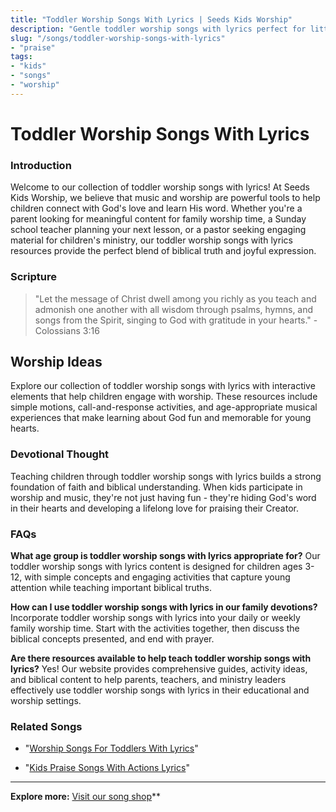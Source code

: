 ```yaml
---
title: "Toddler Worship Songs With Lyrics | Seeds Kids Worship"
description: "Gentle toddler worship songs with lyrics perfect for little ones. Early Christian education through simple, engaging melodies."
slug: "/songs/toddler-worship-songs-with-lyrics"
- "praise"
tags:
- "kids"
- "songs"
- "worship"
---
```


# Toddler Worship Songs With Lyrics

### Introduction

Welcome to our collection of toddler worship songs with lyrics! At Seeds Kids Worship, we believe that music and worship are powerful tools to help children connect with God's love and learn His word. Whether you're a parent looking for meaningful content for family worship time, a Sunday school teacher planning your next lesson, or a pastor seeking engaging material for children's ministry, our toddler worship songs with lyrics resources provide the perfect blend of biblical truth and joyful expression.

### Scripture

> "Let the message of Christ dwell among you richly as you teach and admonish one another with all wisdom through psalms, hymns, and songs from the Spirit, singing to God with gratitude in your hearts." - Colossians 3:16

## Worship Ideas

Explore our collection of toddler worship songs with lyrics with interactive elements that help children engage with worship. These resources include simple motions, call-and-response activities, and age-appropriate musical experiences that make learning about God fun and memorable for young hearts.

### Devotional Thought

Teaching children through toddler worship songs with lyrics builds a strong foundation of faith and biblical understanding. When kids participate in worship and music, they're not just having fun - they're hiding God's word in their hearts and developing a lifelong love for praising their Creator.

### FAQs

**What age group is toddler worship songs with lyrics appropriate for?**
Our toddler worship songs with lyrics content is designed for children ages 3-12, with simple concepts and engaging activities that capture young attention while teaching important biblical truths.

**How can I use toddler worship songs with lyrics in our family devotions?**
Incorporate toddler worship songs with lyrics into your daily or weekly family worship time. Start with the activities together, then discuss the biblical concepts presented, and end with prayer.

**Are there resources available to help teach toddler worship songs with lyrics?**
Yes! Our website provides comprehensive guides, activity ideas, and biblical content to help parents, teachers, and ministry leaders effectively use toddler worship songs with lyrics in their educational and worship settings.

### Related Songs

- "[Worship Songs For Toddlers With Lyrics](/songs/worship-songs-for-toddlers-with-lyrics/)"

- "[Kids Praise Songs With Actions Lyrics](/songs/kids-praise-songs-with-actions-lyrics/)"

---

**Explore more:** [Visit our song shop](https://seedskidsworship.com/shop)**

<!-- Schema Markup -->
<script type="application/ld+json">
{
  "@context": "https://schema.org",
  "@type": "MusicRecording",
  "name": "Toddler Worship Songs With Lyrics",
  "byArtist": {
    "@type": "MusicGroup",
    "name": "Seeds Kids Worship"
  },
  "isFamilyFriendly": true,
  "url": "https://seedskidsworship.com/songs/toddler-worship-songs-with-lyrics/"
}
</script>